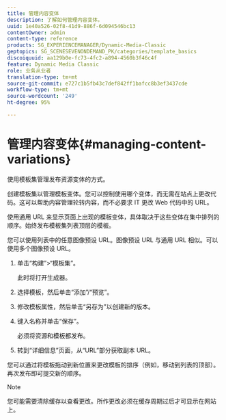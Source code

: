 ```yaml
---
title: 管理内容变体
description: 了解如何管理内容变体。
uuid: 1e40a526-02f8-41d9-886f-6d094546bc13
contentOwner: admin
content-type: reference
products: SG_EXPERIENCEMANAGER/Dynamic-Media-Classic
geptopics: SG_SCENESEVENONDEMAND_PK/categories/template_basics
discoiquuid: aa129b0e-fc73-4fc2-a894-4560b3f46c4f
feature: Dynamic Media Classic
role: 业务从业者
translation-type: tm+mt
source-git-commit: e727c1b5fb43c7def842ff1bafcc8b3ef3437cde
workflow-type: tm+mt
source-wordcount: '249'
ht-degree: 95%

---
```



# 管理内容变体{#managing-content-variations}

使用模板集管理发布资源变体的方式。

创建模板集以管理模板变体。您可以控制使用哪个变体，而无需在站点上更改代码。这可以帮助内容管理轮转内容，而不必要求 IT 更改 Web 代码中的 URL。

使用通用 URL 来显示页面上出现的模板变体，具体取决于这些变体在集中排列的顺序。始终发布模板集列表顶层的模板。

您可以使用列表中的任意图像预设 URL。图像预设 URL 与通用 URL 相似。可以使用多个图像预设 URL。

1. 单击“构建”>“模板集”。

   此时将打开生成器。

1. 选择模板，然后单击“添加”/“预览”。
1. 修改模板属性，然后单击“另存为”以创建新的版本。
1. 键入名称并单击“保存”。

   必须将资源和模板都发布。

1. 转到“详细信息”页面，从“URL”部分获取副本 URL。

您可以通过将模板拖动到新位置来更改模板的排序（例如，移动到列表的顶部）。再次发布即可提交新的顺序。

>[!NOTE]
>
>您可能需要清除缓存以查看更改。所作更改必须在缓存周期过后才可显示在网站上。

